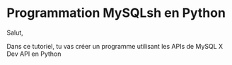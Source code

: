 # Programmation MySQLsh en Python

Salut, 

Dans ce tutoriel, tu vas créer un programme utilisant les APIs de MySQL X Dev API en Python

